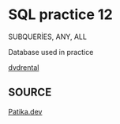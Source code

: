 # SQL practice 12

SUBQUERİES, ANY, ALL

Database used in practice

[dvdrental](https://www.postgresqltutorial.com/postgresql-getting-started/postgresql-sample-database/)

## SOURCE

[Patika.dev](https://app.patika.dev)